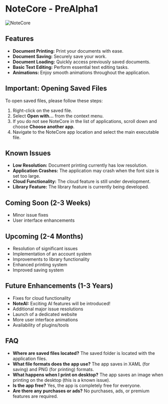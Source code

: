 # NoteCore - PreAlpha1
![NoteCore](https://github.com/user-attachments/assets/76ec8ba1-9a84-43d5-ad2b-69d7147b29d1)

## Features
- **Document Printing:** Print your documents with ease.
- **Document Saving:** Securely save your work.
- **Document Loading:** Quickly access previously saved documents.
- **Basic Text Editing:** Perform essential text editing tasks.
- **Animations:** Enjoy smooth animations throughout the application.

## Important: Opening Saved Files
To open saved files, please follow these steps:
1. Right-click on the saved file.
2. Select **Open with...** from the context menu.
3. If you do not see NoteCore in the list of applications, scroll down and choose **Choose another app**.
4. Navigate to the NoteCore app location and select the main executable file.

## Known Issues
- **Low Resolution:** Document printing currently has low resolution.
- **Application Crashes:** The application may crash when the font size is set too large.
- **Cloud Functionality:** The cloud feature is still under development.
- **Library Feature:** The library feature is currently being developed.

## Coming Soon (2-3 Weeks)
- Minor issue fixes
- User interface enhancements

## Upcoming (2-4 Months)
- Resolution of significant issues
- Implementation of an account system
- Improvements to library functionality
- Enhanced printing system
- Improved saving system

## Future Enhancements (1-3 Years)
- Fixes for cloud functionality
- **NoteAI:** Exciting AI features will be introduced!
- Additional major issue resolutions
- Launch of a dedicated website
- More user interface animations
- Availability of plugins/tools

## FAQ
- **Where are saved files located?** The saved folder is located with the application files.
- **What file formats does the app use?** The app saves in XAML (for saving) and PNG (for printing) formats.
- **What happens when I print on desktop?** The app saves an image when printing on the desktop (this is a known issue).
- **Is the app free?** Yes, the app is completely free for everyone.
- **Are there any purchases or ads?** No purchases, ads, or premium features are required.
